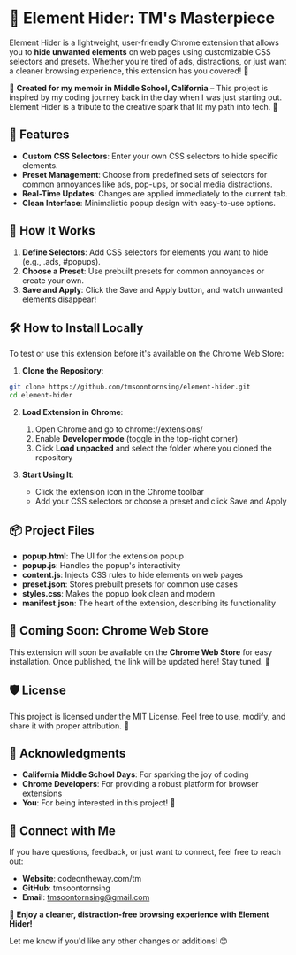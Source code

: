# 🌟 Element Hider: TM's Masterpiece

Element Hider is a lightweight, user-friendly Chrome extension that allows you to **hide unwanted elements** on web pages using customizable CSS selectors and presets. Whether you're tired of ads, distractions, or just want a cleaner browsing experience, this extension has you covered! 🎯

📝 **Created for my memoir in Middle School, California** – This project is inspired by my coding journey back in the day when I was just starting out. Element Hider is a tribute to the creative spark that lit my path into tech. 🌈

## 🎉 Features

* **Custom CSS Selectors**: Enter your own CSS selectors to hide specific elements.
* **Preset Management**: Choose from predefined sets of selectors for common annoyances like ads, pop-ups, or social media distractions.
* **Real-Time Updates**: Changes are applied immediately to the current tab.
* **Clean Interface**: Minimalistic popup design with easy-to-use options.

## 🚀 How It Works

1. **Define Selectors**: Add CSS selectors for elements you want to hide (e.g., .ads, #popups).
2. **Choose a Preset**: Use prebuilt presets for common annoyances or create your own.
3. **Save and Apply**: Click the Save and Apply button, and watch unwanted elements disappear!

## 🛠️ How to Install Locally

To test or use this extension before it's available on the Chrome Web Store:

1. **Clone the Repository**:
```bash
git clone https://github.com/tmsoontornsing/element-hider.git
cd element-hider
```

2. **Load Extension in Chrome**:
   1. Open Chrome and go to chrome://extensions/
   2. Enable **Developer mode** (toggle in the top-right corner)
   3. Click **Load unpacked** and select the folder where you cloned the repository

3. **Start Using It**:
   * Click the extension icon in the Chrome toolbar
   * Add your CSS selectors or choose a preset and click Save and Apply

## 📦 Project Files

* **popup.html**: The UI for the extension popup
* **popup.js**: Handles the popup's interactivity
* **content.js**: Injects CSS rules to hide elements on web pages
* **preset.json**: Stores prebuilt presets for common use cases
* **styles.css**: Makes the popup look clean and modern
* **manifest.json**: The heart of the extension, describing its functionality

## 🌟 Coming Soon: Chrome Web Store

This extension will soon be available on the **Chrome Web Store** for easy installation. Once published, the link will be updated here! Stay tuned. 🛒

## 🛡️ License

This project is licensed under the MIT License. Feel free to use, modify, and share it with proper attribution. 💖

## 💌 Acknowledgments

* **California Middle School Days**: For sparking the joy of coding
* **Chrome Developers**: For providing a robust platform for browser extensions
* **You**: For being interested in this project! 🙌

## 🌟 Connect with Me

If you have questions, feedback, or just want to connect, feel free to reach out:

* **Website**: codeontheway.com/tm
* **GitHub**: tmsoontornsing
* **Email**: tmsoontornsing@gmail.com

🎉 **Enjoy a cleaner, distraction-free browsing experience with Element Hider!**

Let me know if you'd like any other changes or additions! 😊